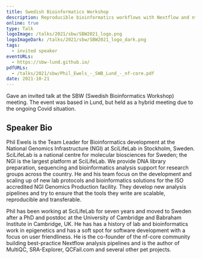 ```yaml
---
title: Swedish Bioinformatics Workshop
description: Reproducible bioinformatics workflows with Nextflow and nf-core
online: true
type: Talk
logoImage: /talks/2021/sbw/SBW2021_logo.png
logoImageDark: /talks/2021/sbw/SBW2021_logo_dark.png
tags:
  - invited speaker
eventURLs:
  - https://sbw-lund.github.io/
pdfURLs:
  - /talks/2021/sbw/Phil_Ewels_-_SWB_Lund_-_nf-core.pdf
date: 2021-10-21
---
```


Gave an invited talk at the SBW (Swedish Bioinformatics Workshop) meeting.
The event was based in Lund, but held as a hybrid meeting due to the ongoing Covid situation.

## Speaker Bio

Phil Ewels is the Team Leader for Bioinformatics development at the National Genomics Infrastructure (NGI) at SciLifeLab in Stockholm, Sweden. SciLifeLab is a national centre for molecular biosciences for Sweden; the NGI is the largest platform at SciLifeLab. We provide DNA library preparation, sequencing and bioinformatics analysis support for research groups across the country. He and his team focus on the development and scaling up of new lab protocols and bioinformatics solutions for the ISO accredited NGI Genomics Production facility. They develop new analysis pipelines and try to ensure that the tools they write are scalable, reproducible and transferable.

Phil has been working at SciLifeLab for seven years and moved to Sweden after a PhD and postdoc at the University of Cambridge and Babraham Institute in Cambridge, UK. He has has a history of lab and bioinformatics work in epigenetics and has a soft spot for software development with a focus on user friendliness. He is the co-founder of the nf-core community building best-practice Nextflow analysis pipelines and is the author of MultiQC, SRA-Explorer, QCFail.com and several other pet projects.
